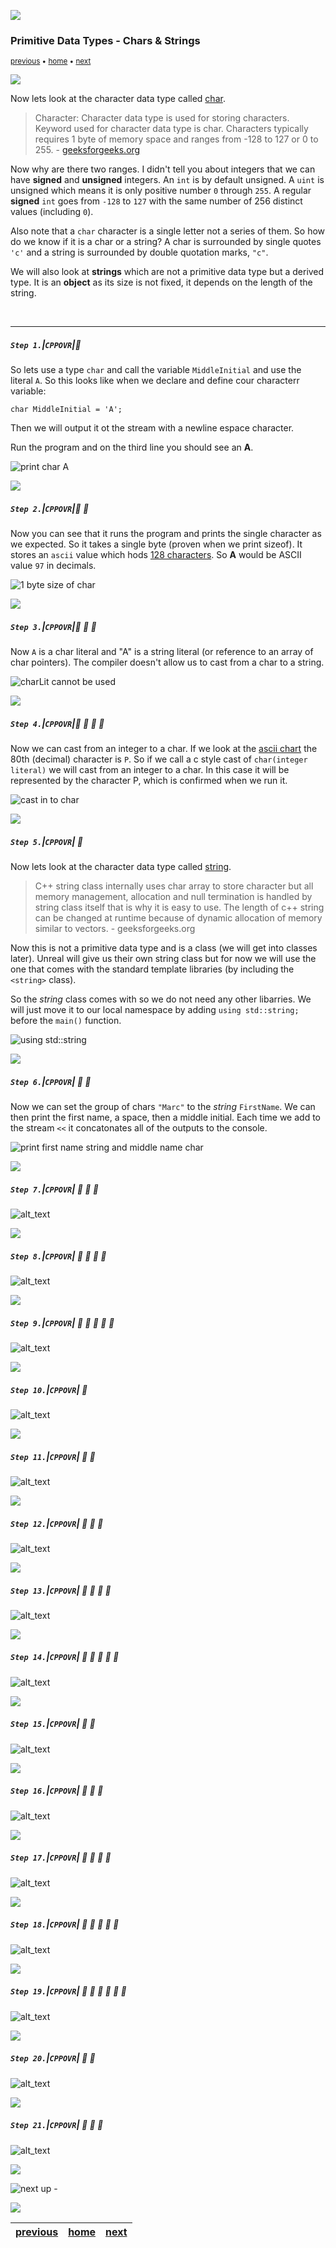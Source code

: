 ![](../images/line3.png)

### Primitive Data Types - Chars & Strings

<sub>[previous](../integers/README.md#user-content-primitive-data-types---integers) • [home](../README.md#user-content-ue5-cpp-overview) • [next](../)</sub>

![](../images/line3.png)

Now lets look at the character data type called [char](https://www.geeksforgeeks.org/c-data-types/). 

> Character: Character data type is used for storing characters. Keyword used for character data type is char. Characters typically requires 1 byte of memory space and ranges from -128 to 127 or 0 to 255. - [geeksforgeeks.org](https://www.geeksforgeeks.org/c-data-types/)

Now why are there two ranges.  I didn't tell you about integers that we can have **signed** and **unsigned** integers.  An `int` is by default unsigned.  A `uint` is unsigned which means it is only positive number `0` through `255`.  A regular **signed** `int` goes from `-128` to `127` with the same number of 256 distinct values (including `0`).

Also note that a `char` character is a single letter not a series of them.  So how do we know if it is a char or a string?  A char is surrounded by single quotes `'c'` and a string is surrounded by double quotation marks, `"c"`.

We will also look at **strings** which are not a primitive data type but a derived type. It is an **object** as its size is not fixed, it depends on the length of the string.

<br>

---

##### `Step 1.`\|`CPPOVR`|:small_blue_diamond:

So lets use a type `char` and call the variable `MiddleInitial` and use the literal `A`.  So this looks like when we declare and define cour characterr variable:

`char MiddleInitial = 'A';`

Then we will output it ot the stream with a newline espace character. 

Run the program and on the third line you should see an **A**.

![print char A](images/charA.png)

![](../images/line2.png)

##### `Step 2.`\|`CPPOVR`|:small_blue_diamond: :small_blue_diamond: 

Now you can see that it runs the program and prints the single character as we expected.  So it takes a single byte (proven when we print sizeof). It stores an `ascii` value which hods [128 characters](https://en.cppreference.com/w/cpp/language/ascii). So **A** would be ASCII value `97` in decimals. 

![1 byte size of char](images/sizeOfChar.png)

![](../images/line2.png)

##### `Step 3.`\|`CPPOVR`|:small_blue_diamond: :small_blue_diamond: :small_blue_diamond:

Now `A` is a char literal and "A" is a string literal (or reference to an array of char pointers).  The compiler doesn't allow us to cast from a char to a string.

![charLit cannot be used](images/charLit.png)

![](../images/line2.png)

##### `Step 4.`\|`CPPOVR`|:small_blue_diamond: :small_blue_diamond: :small_blue_diamond: :small_blue_diamond:

Now we can cast from an integer to a char.  If we look at the [ascii chart](https://en.cppreference.com/w/cpp/language/ascii) the 80th (decimal) character is `P`. So if we call a c style cast of `char(integer literal)` we will cast from an integer to a char.  In this case it will be represented by the character P, which is confirmed when we run it.

![cast in to char](images/80Char.png)


![](../images/line2.png)

##### `Step 5.`\|`CPPOVR`| :small_orange_diamond:

Now lets look at the character data type called [string](https://www.geeksforgeeks.org/c-string-class-and-its-applications/). 
> C++ string class internally uses char array to store character but all memory management, allocation and null termination is handled by string class itself that is why it is easy to use. The length of c++ string can be changed at runtime because of dynamic allocation of memory similar to vectors. - geeksforgeeks.org

Now this is not a primitive data type and is a class (we will get into classes later).  Unreal will give us their own string class but for now we will use the one that comes with the standard template libraries (by including the `<string>` class).  

So the *string* class comes with <iostream> so we do not need any other libarries.  We will just move it to our local namespace by adding `using std::string;` before the `main()` function.

![using std::string](images/usingString.png)

![](../images/line2.png)

##### `Step 6.`\|`CPPOVR`| :small_orange_diamond: :small_blue_diamond:

Now we can set the group of chars `"Marc"` to the *string* `FirstName`. We can then print the first name, a space, then a middle initial.  Each time we add to the stream `<<` it concatonates all of the outputs to the console.

![print first name string and middle name char](images/stringChar.png)

![](../images/line2.png)

##### `Step 7.`\|`CPPOVR`| :small_orange_diamond: :small_blue_diamond: :small_blue_diamond:

![alt_text](images/.png)

![](../images/line2.png)

##### `Step 8.`\|`CPPOVR`| :small_orange_diamond: :small_blue_diamond: :small_blue_diamond: :small_blue_diamond:

![alt_text](images/.png)

![](../images/line2.png)

##### `Step 9.`\|`CPPOVR`| :small_orange_diamond: :small_blue_diamond: :small_blue_diamond: :small_blue_diamond: :small_blue_diamond:

![alt_text](images/.png)

![](../images/line2.png)

##### `Step 10.`\|`CPPOVR`| :large_blue_diamond:

![alt_text](images/.png)

![](../images/line2.png)

##### `Step 11.`\|`CPPOVR`| :large_blue_diamond: :small_blue_diamond: 

![alt_text](images/.png)

![](../images/line2.png)

##### `Step 12.`\|`CPPOVR`| :large_blue_diamond: :small_blue_diamond: :small_blue_diamond: 

![alt_text](images/.png)

![](../images/line2.png)

##### `Step 13.`\|`CPPOVR`| :large_blue_diamond: :small_blue_diamond: :small_blue_diamond:  :small_blue_diamond: 

![alt_text](images/.png)

![](../images/line2.png)

##### `Step 14.`\|`CPPOVR`| :large_blue_diamond: :small_blue_diamond: :small_blue_diamond: :small_blue_diamond:  :small_blue_diamond: 

![alt_text](images/.png)

![](../images/line2.png)

##### `Step 15.`\|`CPPOVR`| :large_blue_diamond: :small_orange_diamond: 

![alt_text](images/.png)

![](../images/line2.png)

##### `Step 16.`\|`CPPOVR`| :large_blue_diamond: :small_orange_diamond:   :small_blue_diamond: 

![alt_text](images/.png)

![](../images/line2.png)

##### `Step 17.`\|`CPPOVR`| :large_blue_diamond: :small_orange_diamond: :small_blue_diamond: :small_blue_diamond:

![alt_text](images/.png)

![](../images/line2.png)

##### `Step 18.`\|`CPPOVR`| :large_blue_diamond: :small_orange_diamond: :small_blue_diamond: :small_blue_diamond: :small_blue_diamond:

![alt_text](images/.png)

![](../images/line2.png)

##### `Step 19.`\|`CPPOVR`| :large_blue_diamond: :small_orange_diamond: :small_blue_diamond: :small_blue_diamond: :small_blue_diamond: :small_blue_diamond:

![alt_text](images/.png)

![](../images/line2.png)

##### `Step 20.`\|`CPPOVR`| :large_blue_diamond: :large_blue_diamond:

![alt_text](images/.png)

![](../images/line2.png)

##### `Step 21.`\|`CPPOVR`| :large_blue_diamond: :large_blue_diamond: :small_blue_diamond:

![alt_text](images/.png)

![](../images/line.png)

<!-- <img src="https://via.placeholder.com/1000x100/45D7CA/000000/?text=Next Up - ADD NEXT PAGE"> -->

![next up - ](images/banner.png)

![](../images/line.png)

| [previous](../integers/README.md#user-content-primitive-data-types---integers)| [home](../README.md#user-content-ue5-cpp-overview) | [next](../)|
|---|---|---|
